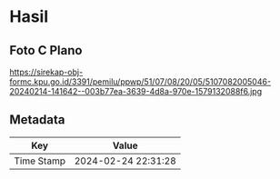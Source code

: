 # Hasil

## Foto C Plano

https://sirekap-obj-formc.kpu.go.id/3391/pemilu/ppwp/51/07/08/20/05/5107082005046-20240214-141642--003b77ea-3639-4d8a-970e-1579132088f6.jpg


## Metadata

| Key        | Value               |
| ---------- | ------------------- |
| Time Stamp | 2024-02-24 22:31:28 |



